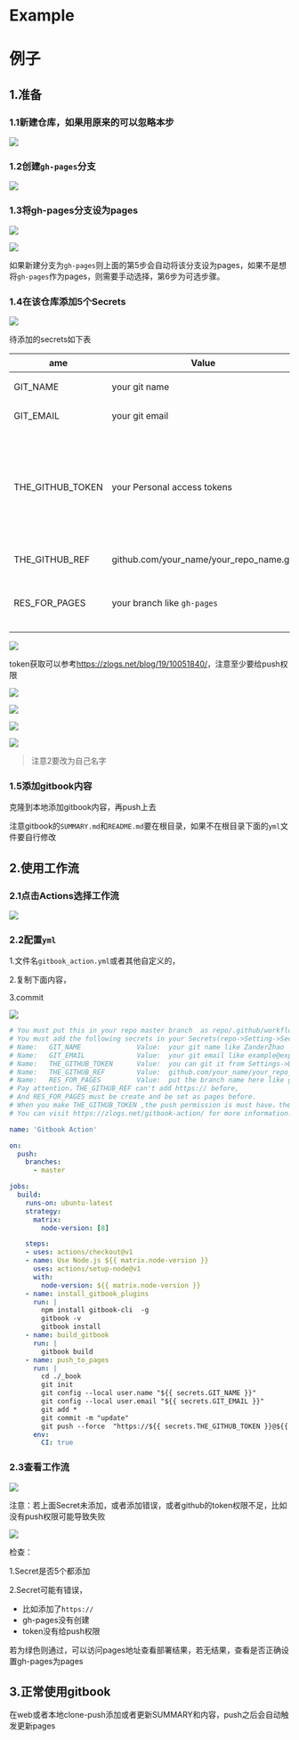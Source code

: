# Example

# 例子

## 1.准备

### 1.1新建仓库，如果用原来的可以忽略本步

![](https://raw.githubusercontent.com/ZanderZhao/images/master/img2020/20200104173658.png)

### 1.2创建`gh-pages`分支



![](https://raw.githubusercontent.com/ZanderZhao/images/master/img2020/20200104165934.png)



### 1.3将gh-pages分支设为pages

![](https://raw.githubusercontent.com/ZanderZhao/images/master/img2020/20200104170014.png)

![](https://raw.githubusercontent.com/ZanderZhao/images/master/img2020/20200104170113.png)

如果新建分支为`gh-pages`则上面的第5步会自动将该分支设为pages，如果不是想将`gh-pages`作为pages，则需要手动选择，第6步为可选步骤。



### 1.4在该仓库添加5个Secrets

![](https://raw.githubusercontent.com/ZanderZhao/images/master/img2020/20200104170557.png)



待添加的secrets如下表

| ame              | Value                                   | 说明                                                         |
| ---------------- | --------------------------------------- | ------------------------------------------------------------ |
| GIT_NAME         | your git name                           | 你的git名称                                                  |
| GIT_EMAIL        | your git email                          | 你的git的email                                               |
| THE_GITHUB_TOKEN | your Personal access tokens             | 可以在`Settings->Developer settings->Personal access tokens->Generate new token`生成，注意权限要给足 |
| THE_GITHUB_REF   | github.com/your_name/your_repo_name.git | 注意**不要**添加`https://`                                   |
| RES_FOR_PAGES    | your branch like `gh-pages`             | 注意要提前建好，且在设置里面设置为pages                      |



![](https://raw.githubusercontent.com/ZanderZhao/images/master/img2020/20200104170809.png)

token获取可以参考<https://zlogs.net/blog/19/10051840/>，注意至少要给push权限

![](https://raw.githubusercontent.com/ZanderZhao/images/master/img2020/20200104180131.png)

![](https://raw.githubusercontent.com/ZanderZhao/images/master/img2020/20200104180432.png)

![](https://raw.githubusercontent.com/ZanderZhao/images/master/img2020/20200104180652.png)

![](https://raw.githubusercontent.com/ZanderZhao/images/master/img2020/20200104180940.png)

> 注意2要改为自己名字



### 1.5添加gitbook内容

克隆到本地添加gitbook内容，再push上去

注意gitbook的`SUMMARY.md`和`README.md`要在根目录，如果不在根目录下面的`yml`文件要自行修改



## 2.使用工作流

### 2.1点击Actions选择工作流

![](https://raw.githubusercontent.com/ZanderZhao/images/master/img2020/20200104175312.png)

### 2.2配置`yml`

1.文件名`gitbook_action.yml`或者其他自定义的，

2.复制下面内容，

3.commit

![](https://raw.githubusercontent.com/ZanderZhao/images/master/img2020/20200104175251.png)



```yml
# You must put this in your repo master branch  as repo/.github/workflow/gitbook_action.yml
# You must add the following secrets in your Secrets(repo->Setting->Secrets->Add a new secret)  
# Name:   GIT_NAME              Value:  your git name like ZanderZhao
# Name:   GIT_EMAIL             Value:  your git email like example@exp.com
# Name:   THE_GITHUB_TOKEN      Value:  you can git it from Settings->Developer settings->Personal access tokens->Generate new token
# Name:   THE_GITHUB_REF        Value:  github.com/your_name/your_repo_name.git
# Name:   RES_FOR_PAGES         Value:  put the branch name here like gh-pages,where the build book you want put for
# Pay attention，THE_GITHUB_REF can't add https:// before, 
# And RES_FOR_PAGES must be create and be set as pages before.
# When you make THE_GITHUB_TOKEN ,the push permission is must have，the others, you can add.
# You can visit https://zlogs.net/gitbook-action/ for more information.

name: 'Gitbook Action'

on:
  push:
    branches:    
      - master

jobs:
  build:
    runs-on: ubuntu-latest
    strategy:
      matrix:
        node-version: [8]

    steps:
    - uses: actions/checkout@v1
    - name: Use Node.js ${{ matrix.node-version }}
      uses: actions/setup-node@v1
      with:
        node-version: ${{ matrix.node-version }}
    - name: install_gitbook_plugins
      run: |
        npm install gitbook-cli  -g
        gitbook -v
        gitbook install
    - name: build_gitbook
      run: |
        gitbook build
    - name: push_to_pages
      run: |
        cd ./_book
        git init
        git config --local user.name "${{ secrets.GIT_NAME }}"
        git config --local user.email "${{ secrets.GIT_EMAIL }}"
        git add *
        git commit -m "update"
        git push --force  "https://${{ secrets.THE_GITHUB_TOKEN }}@${{ secrets.THE_GITHUB_REF }}" master:${{ secrets.RES_FOR_PAGES }}
      env:
        CI: true
```



### 2.3查看工作流

![](https://raw.githubusercontent.com/ZanderZhao/images/master/img2020/20200104175607.png)

注意：若上面Secret未添加，或者添加错误，或者github的token权限不足，比如没有push权限可能导致失败

![](https://raw.githubusercontent.com/ZanderZhao/images/master/img2020/20200104181148.png)



检查：

1.Secret是否5个都添加

2.Secret可能有错误，

- 比如添加了`https://`
- gh-pages没有创建
- token没有给push权限

若为绿色则通过，可以访问pages地址查看部署结果，若无结果，查看是否正确设置gh-pages为pages



## 3.正常使用gitbook

在web或者本地clone-push添加或者更新SUMMARY和内容，push之后会自动触发更新pages





